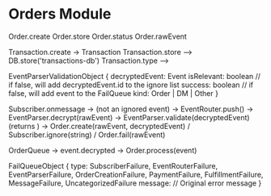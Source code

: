 # Orders Module

Order.create
Order.store
Order.status
Order.rawEvent

Transaction.create -> Transaction
Transaction.store --> DB.store('transactions-db')
Transaction.type -->

EventParserValidationObject {
decryptedEvent: Event
isRelevant: boolean // if false, will add decryptedEvent.id to the ignore list
success: boolean // if false, will add event to the FailQueue
kind: Order | DM | Other
}

Subscriber.onmessage -> (not an ignored event) -> EventRouter.push() -> EventParser.decrypt(rawEvent) -> EventParser.validate(decryptedEvent) (returns ) -> Order.create(rawEvent, decryptedEvent) / Subscriber.ignore(string) / Order.fail(rawEvent)

OrderQueue -> event.decrypted -> Order.process(event)

FailQueueObject {
type: SubscriberFailure, EventRouterFailure, EventParserFailure, OrderCreationFailure, PaymentFailure, FulfillmentFailure, MessageFailure, UncategorizedFailure
message: // Original error message
}
